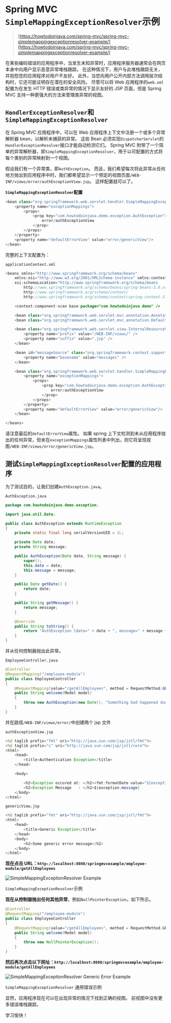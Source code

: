 # Spring MVC `SimpleMappingExceptionResolver`示例

> [https://howtodoinjava.com/spring-mvc/spring-mvc-simplemappingexceptionresolver-example/](https://howtodoinjava.com/spring-mvc/spring-mvc-simplemappingexceptionresolver-example/)

在某些编码错误的应用程序中，当发生未知异常时，应用程序服务器通常会在网页本身中向用户显示恶意异常堆栈跟踪。 在这种情况下，用户与此堆栈跟踪无关，并抱怨您的应用程序对用户不友好。 此外，当您向用户公开内部方法调用层次结构时，它还可能证明存在潜在的安全风险。 尽管可以将 Web 应用程序的`web.xml`配置为在发生 HTTP 错误或类异常的情况下显示友好的 JSP 页面，但是 Spring MVC 支持一种更强大的方法来管理类异常的视图。

## `HandlerExceptionResolver`和`SimpleMappingExceptionResolver`

在 Spring MVC 应用程序中，可以在 Web 应用程序上下文中注册一个或多个异常解析器 bean，以解析未捕获的异常。 这些 Bean 必须实现`DispatcherServlet`的`HandlerExceptionResolver`接口才能自动检测它们。 Spring MVC 附带了一个简单的异常解析器，即`SimpleMappingExceptionResolver`，用于以可配置的方式将每个类别的异常映射到一个视图。

假设我们有一个异常类，即`AuthException`。 而且，我们希望每次将此异常从任何地方抛出到应用程序中时，我们都希望显示一个预定的视图页面`/WEB-INF/views/error/authExceptionView.jsp`。 这样配置就可以了。

**`SimpleMappingExceptionResolver`配置**

```java
<bean class="org.springframework.web.servlet.handler.SimpleMappingExceptionResolver">
	<property name="exceptionMappings">
		<props>
			<prop key="com.howtodoinjava.demo.exception.AuthException">
				error/authExceptionView
			</prop>
		</props>
	</property>
	<property name="defaultErrorView" value="error/genericView"/>
</bean>

```

完整的上下文配置为：

`applicationContext.xml`

```java
<beans xmlns="http://www.springframework.org/schema/beans"
	xmlns:xsi="http://www.w3.org/2001/XMLSchema-instance" xmlns:context="http://www.springframework.org/schema/context"
	xsi:schemaLocation="http://www.springframework.org/schema/beans
        http://www.springframework.org/schema/beans/spring-beans-3.0.xsd
        http://www.springframework.org/schema/context/
        http://www.springframework.org/schema/context/spring-context-3.0.xsd">

	<context:component-scan base-package="com.howtodoinjava.demo" />

	<bean class="org.springframework.web.servlet.mvc.annotation.AnnotationMethodHandlerAdapter" />
	<bean class="org.springframework.web.servlet.mvc.annotation.DefaultAnnotationHandlerMapping" />

	<bean class="org.springframework.web.servlet.view.InternalResourceViewResolver">
		<property name="prefix" value="/WEB-INF/views/" />
		<property name="suffix" value=".jsp" />
	</bean>

	<bean id="messageSource" class="org.springframework.context.support.ResourceBundleMessageSource">
	    <property name="basename" value="messages" />
	</bean>

	<bean class="org.springframework.web.servlet.handler.SimpleMappingExceptionResolver">
	    <property name="exceptionMappings">
	        <props>
	            <prop key="com.howtodoinjava.demo.exception.AuthException">
	                error/authExceptionView
	            </prop>
	        </props>
	    </property>
    	<property name="defaultErrorView" value="error/genericView"/>
	</bean>

</beans>

```

请注意最后的`defaultErrorView`属性。 如果 spring 上下文检测到未从应用程序抛出的任何异常，但未在`exceptionMappings`属性列表中列出，则它将呈现视图`/WEB-INF/views/error/genericView.jsp`。

## 测试`SimpleMappingExceptionResolver`配置的应用程序

为了测试目的，让我们创建`AuthException.java`。

`AuthException.java`

```java
package com.howtodoinjava.demo.exception;

import java.util.Date;

public class AuthException extends RuntimeException 
{
	private static final long serialVersionUID = 1L;

	private Date date;
	private String message;

	public AuthException(Date date, String message) {
		super();
		this.date = date;
		this.message = message;
	}

	public Date getDate() {
		return date;
	}

	public String getMessage() {
		return message;
	}

	@Override
	public String toString() {
		return "AuthException [date=" + date + ", message=" + message + "]";
	}
}

```

并从任何控制器抛出此异常。

`EmployeeController.java`

```java
@Controller
@RequestMapping("/employee-module")
public class EmployeeController 
{
	@RequestMapping(value="/getAllEmployees", method = RequestMethod.GET)
    public String welcome(Model model) 
	{
		throw new AuthException(new Date(), "Something bad happened dude !! Run Away :-(");
    }
}

```

并在路径`/WEB-INF/views/error/`中创建两个 jsp 文件

`authExceptionView.jsp`

```java
<%@ taglib prefix="fmt" uri="http://java.sun.com/jsp/jstl/fmt"%>
<%@ taglib prefix="c" uri="http://java.sun.com/jsp/jstl/core"%>
<html>
	<head>
		<title>Authentication Exception</title>
	</head>

	<body>

		<h2>Exception occured at: </h2><fmt:formatDate value="${exception.date}" pattern="yyyy-MM-dd" />
		<h2>Exception Message   : </h2>${exception.message}
	</body>
</html>

```

`genericView.jsp`

```java
<%@ taglib prefix="fmt" uri="http://java.sun.com/jsp/jstl/fmt"%>
<html>
	<head>
		<title>Generic Exception</title>
	</head>
	<body>
		<h2>Some generic error message</h2>
	</body>
</html>

```

**现在点击 URL：`http://localhost:8080/springmvcexample/employee-module/getAllEmployees`**

![SimpleMappingExceptionResolver Example](img/5aa79c8e9df66a724228b5e46752c92b.jpg)

`SimpleMappingExceptionResolver`示例

**现在从控制器抛出任何其他异常**，例如`NullPointerException`，如下所示。

```java
@Controller
@RequestMapping("/employee-module")
public class EmployeeController 
{
	@RequestMapping(value="/getAllEmployees", method = RequestMethod.GET)
    public String welcome(Model model) 
	{
		throw new NullPointerException();
    }
}

```

**然后再次点击以下网址：`http://localhost:8080/springmvcexample/employee-module/getAllEmployees`**

![SimpleMappingExceptionResolver Generic Error Example](img/58eb258d07e2cd02bf8b60ada4385c3c.jpg)

`SimpleMappingExceptionResolver` 通用错误示例

显然，应用程序现在可以在出现异常的情况下找到正确的视图。 前视图中没有更多错误堆栈跟踪。

学习愉快！